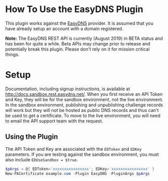 # How To Use the EasyDNS Plugin

This plugin works against the [EasyDNS](https://www.easydns.com) provider. It is assumed that you have already setup an account with a domain registered.

**Note:** The EasyDNS REST API is currently (August 2019) in BETA status and has been for quite a while. Beta APIs may change prior to release and potentially break this plugin. Please don't rely on it for mission critical things.

# Setup

Documentation, including signup instructions, is available at http://docs.sandbox.rest.easydns.net/. When you first receive an API Token and Key, they will be for the sandbox environment, not the live environment. In the sandbox environment, publishing and unpublishing challenge records will work but they will not be hosted as public DNS records and thus can't be used to get a certificate. To move to the live environment, you will need to email the API support team with the request.

## Using the Plugin

The API Token and Key are associated with the `EDToken` and `EDKey` parameters. If you are testing against the sandbox environment, you must also include `EDUseSandbox = $true`.

```powershell
$pArgs = @{ EDToken='xxxxxxxxxxxxxxxx'; EDKey='xxxxxxxxxxxxxxxx' }
New-PACertificate example.com -Plugin EasyDNS -PluginArgs $pArgs
```
